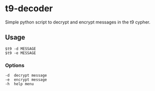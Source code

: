 # t9-decoder

Simple python script to decrypt and encrypt messages in the t9 cypher.

## Usage

```
$t9 -d MESSAGE
$t9 -e MESSAGE
```

### Options

```
-d	decrypt message
-e	encrypt message
-h	help menu
```

